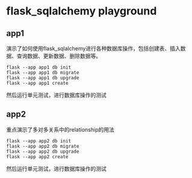# flask_sqlalchemy playground

## app1
演示了如何使用flask_sqlalchemy进行各种数据库操作，包括创建表、插入数据、查询数据、更新数据、删除数据等。

```
flask --app app1 db init
flask --app app1 db migrate
flask --app app1 db upgrade
flask --app app1 create
```
然后运行单元测试，进行数据库操作的测试

## app2
重点演示了多对多关系中的relationship的用法

```
flask --app app2 db init
flask --app app2 db migrate
flask --app app2 db upgrade
flask --app app2 create
```
然后运行单元测试，进行数据库操作的测试

